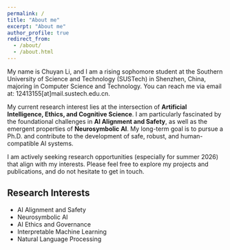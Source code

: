 ```yaml
---
permalink: /
title: "About me"
excerpt: "About me"
author_profile: true
redirect_from: 
  - /about/
  - /about.html
---
```


My name is Chuyan Li, and I am a rising sophomore student at the Southern University of Science and Technology (SUSTech) in Shenzhen, China, majoring in Computer Science and Technology. You can reach me via email at: 12413155[at]mail.sustech.edu.cn.

My current research interest lies at the intersection of **Artificial Intelligence, Ethics, and Cognitive Science**. I am particularly fascinated by the foundational challenges in **AI Alignment and Safety**, as well as the emergent properties of **Neurosymbolic AI**. My long-term goal is to pursue a Ph.D. and contribute to the development of safe, robust, and human-compatible AI systems.

I am actively seeking research opportunities (especially for summer 2026) that align with my interests. Please feel free to explore my projects and publications, and do not hesitate to get in touch.

## Research Interests
*   AI Alignment and Safety
*   Neurosymbolic AI
*   AI Ethics and Governance
*   Interpretable Machine Learning
*   Natural Language Processing
